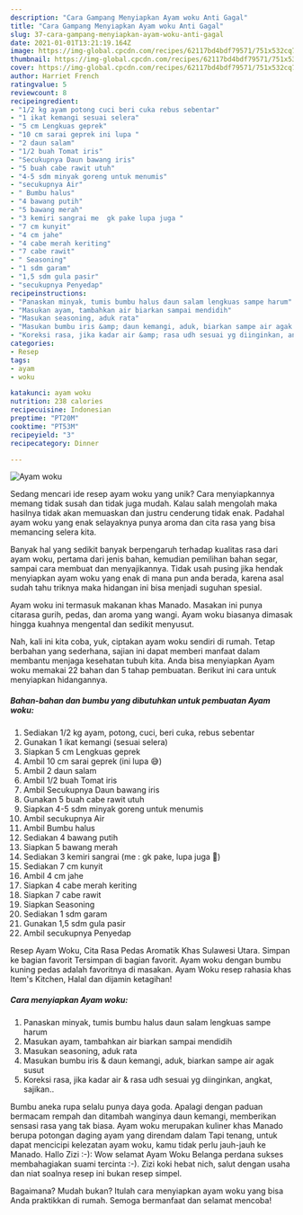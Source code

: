 ```yaml
---
description: "Cara Gampang Menyiapkan Ayam woku Anti Gagal"
title: "Cara Gampang Menyiapkan Ayam woku Anti Gagal"
slug: 37-cara-gampang-menyiapkan-ayam-woku-anti-gagal
date: 2021-01-01T13:21:19.164Z
image: https://img-global.cpcdn.com/recipes/62117bd4bdf79571/751x532cq70/ayam-woku-foto-resep-utama.jpg
thumbnail: https://img-global.cpcdn.com/recipes/62117bd4bdf79571/751x532cq70/ayam-woku-foto-resep-utama.jpg
cover: https://img-global.cpcdn.com/recipes/62117bd4bdf79571/751x532cq70/ayam-woku-foto-resep-utama.jpg
author: Harriet French
ratingvalue: 5
reviewcount: 8
recipeingredient:
- "1/2 kg ayam potong cuci beri cuka rebus sebentar"
- "1 ikat kemangi sesuai selera"
- "5 cm Lengkuas geprek"
- "10 cm sarai geprek ini lupa "
- "2 daun salam"
- "1/2 buah Tomat iris"
- "Secukupnya Daun bawang iris"
- "5 buah cabe rawit utuh"
- "4-5 sdm minyak goreng untuk menumis"
- "secukupnya Air"
- " Bumbu halus"
- "4 bawang putih"
- "5 bawang merah"
- "3 kemiri sangrai me  gk pake lupa juga "
- "7 cm kunyit"
- "4 cm jahe"
- "4 cabe merah keriting"
- "7 cabe rawit"
- " Seasoning"
- "1 sdm garam"
- "1,5 sdm gula pasir"
- "secukupnya Penyedap"
recipeinstructions:
- "Panaskan minyak, tumis bumbu halus daun salam lengkuas sampe harum"
- "Masukan ayam, tambahkan air biarkan sampai mendidih"
- "Masukan seasoning, aduk rata"
- "Masukan bumbu iris &amp; daun kemangi, aduk, biarkan sampe air agak susut"
- "Koreksi rasa, jika kadar air &amp; rasa udh sesuai yg diinginkan, angkat, sajikan.."
categories:
- Resep
tags:
- ayam
- woku

katakunci: ayam woku 
nutrition: 238 calories
recipecuisine: Indonesian
preptime: "PT20M"
cooktime: "PT53M"
recipeyield: "3"
recipecategory: Dinner

---
```



![Ayam woku](https://img-global.cpcdn.com/recipes/62117bd4bdf79571/751x532cq70/ayam-woku-foto-resep-utama.jpg)

Sedang mencari ide resep ayam woku yang unik? Cara menyiapkannya memang tidak susah dan tidak juga mudah. Kalau salah mengolah maka hasilnya tidak akan memuaskan dan justru cenderung tidak enak. Padahal ayam woku yang enak selayaknya punya aroma dan cita rasa yang bisa memancing selera kita.

Banyak hal yang sedikit banyak berpengaruh terhadap kualitas rasa dari ayam woku, pertama dari jenis bahan, kemudian pemilihan bahan segar, sampai cara membuat dan menyajikannya. Tidak usah pusing jika hendak menyiapkan ayam woku yang enak di mana pun anda berada, karena asal sudah tahu triknya maka hidangan ini bisa menjadi suguhan spesial.

Ayam woku ini termasuk makanan khas Manado. Masakan ini punya citarasa gurih, pedas, dan aroma yang wangi. Ayam woku biasanya dimasak hingga kuahnya mengental dan sedikit menyusut.


Nah, kali ini kita coba, yuk, ciptakan ayam woku sendiri di rumah. Tetap berbahan yang sederhana, sajian ini dapat memberi manfaat dalam membantu menjaga kesehatan tubuh kita. Anda bisa menyiapkan Ayam woku memakai 22 bahan dan 5 tahap pembuatan. Berikut ini cara untuk menyiapkan hidangannya.

<!--inarticleads1-->

##### Bahan-bahan dan bumbu yang dibutuhkan untuk pembuatan Ayam woku:

1. Sediakan 1/2 kg ayam, potong, cuci, beri cuka, rebus sebentar
1. Gunakan 1 ikat kemangi (sesuai selera)
1. Siapkan 5 cm Lengkuas geprek
1. Ambil 10 cm sarai geprek (ini lupa 😅)
1. Ambil 2 daun salam
1. Ambil 1/2 buah Tomat iris
1. Ambil Secukupnya Daun bawang iris
1. Gunakan 5 buah cabe rawit utuh
1. Siapkan 4-5 sdm minyak goreng untuk menumis
1. Ambil secukupnya Air
1. Ambil  Bumbu halus
1. Sediakan 4 bawang putih
1. Siapkan 5 bawang merah
1. Sediakan 3 kemiri sangrai (me : gk pake, lupa juga 🤣)
1. Sediakan 7 cm kunyit
1. Ambil 4 cm jahe
1. Siapkan 4 cabe merah keriting
1. Siapkan 7 cabe rawit
1. Siapkan  Seasoning
1. Sediakan 1 sdm garam
1. Gunakan 1,5 sdm gula pasir
1. Ambil secukupnya Penyedap


Resep Ayam Woku, Cita Rasa Pedas Aromatik Khas Sulawesi Utara. Simpan ke bagian favorit Tersimpan di bagian favorit. Ayam woku dengan bumbu kuning pedas adalah favoritnya di masakan. Ayam Woku resep rahasia khas Item&#39;s Kitchen, Halal dan dijamin ketagihan! 

<!--inarticleads2-->

##### Cara menyiapkan Ayam woku:

1. Panaskan minyak, tumis bumbu halus daun salam lengkuas sampe harum
1. Masukan ayam, tambahkan air biarkan sampai mendidih
1. Masukan seasoning, aduk rata
1. Masukan bumbu iris &amp; daun kemangi, aduk, biarkan sampe air agak susut
1. Koreksi rasa, jika kadar air &amp; rasa udh sesuai yg diinginkan, angkat, sajikan..


Bumbu aneka rupa selalu punya daya goda. Apalagi dengan paduan bermacam rempah dan ditambah wanginya daun kemangi, memberikan sensasi rasa yang tak biasa. Ayam woku merupakan kuliner khas Manado berupa potongan daging ayam yang direndam dalam Tapi tenang, untuk dapat mencicipi kelezatan ayam woku, kamu tidak perlu jauh-jauh ke Manado. Hallo Zizi :-): Wow selamat Ayam Woku Belanga perdana sukses membahagiakan suami tercinta :-). Zizi koki hebat nich, salut dengan usaha dan niat soalnya resep ini bukan resep simpel. 

Bagaimana? Mudah bukan? Itulah cara menyiapkan ayam woku yang bisa Anda praktikkan di rumah. Semoga bermanfaat dan selamat mencoba!
